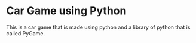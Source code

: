 # Car Game using Python

This is a car game that is made using python and a library of python that is called PyGame.